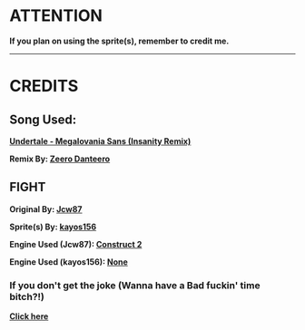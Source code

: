 # ATTENTION
**If you plan on using the sprite(s), remember to credit me.**
________________________________________________________________________________

# CREDITS
## Song Used:

**[Undertale - Megalovania Sans (Insanity Remix)](https://www.youtube.com/watch?v=icwNukEtDH8)**

**Remix By: [Zeero Danteero](https://www.youtube.com/channel/UCpktSai1K6ySPYX6e_BVpkQ)**

## FIGHT

**Original By: [Jcw87](https://github.com/jcw87)**

**Sprite(s) By: [kayos156](https://github.com/kayos156)**

**Engine Used (Jcw87): [Construct 2](https://www.scirra.com/construct2)**

**Engine Used (kayos156): [None](http://www.blankwindows.com/)**

### If you don't get the joke (Wanna have a Bad fuckin' time bitch?!)

**[Click here](https://www.youtube.com/watch?v=BlbaDhZwahk)**
